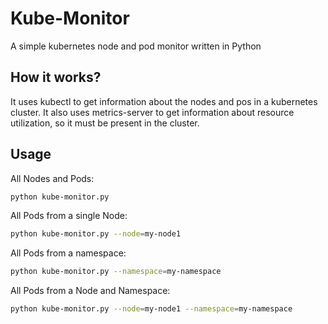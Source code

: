 # Kube-Monitor

A simple kubernetes node and pod monitor written in Python

## How it works?

It uses kubectl to get information about the nodes and pos in a kubernetes cluster. 
It also uses metrics-server to get information about resource utilization, so it must be present in the cluster. 

## Usage

All Nodes and Pods:
````bash
python kube-monitor.py
````

All Pods from a single Node:
````bash
python kube-monitor.py --node=my-node1
````

All Pods from a namespace:
````bash
python kube-monitor.py --namespace=my-namespace
````

All Pods from a Node and Namespace:
````bash
python kube-monitor.py --node=my-node1 --namespace=my-namespace
````

